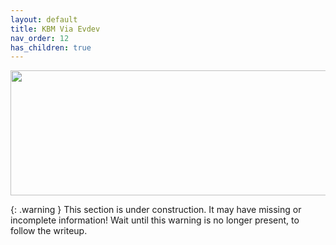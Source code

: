 ```yaml
---
layout: default
title: KBM Via Evdev
nav_order: 12
has_children: true
---
```


<p align="center">
  <img width="650" height="200" src="../../../assets/HeaderEvdevKBM.png">
</p>

{: .warning }
This section is under construction. It may have missing or incomplete information! Wait until this warning is no longer present, to follow the writeup.
